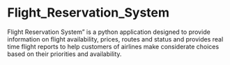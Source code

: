 # Flight_Reservation_System
Flight Reservation System” is a python application designed to provide information on flight availability, prices, routes and status and provides real time flight reports to help customers of airlines make considerate choices based on their priorities and availability.

